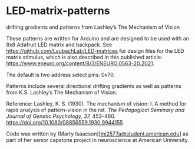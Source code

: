 # LED-matrix-patterns
drifting gradients and patterns from Lashley’s The Mechanism of Vision

These patterns are written for Arduino and are designed to be used with an 8x8 Adafruit LED matrix and backpack. See https://github.com/LaubachLab/LED-matrices for design files for the LED matrix stimulus, which is also described in this published article: https://www.eneuro.org/content/8/3/ENEURO.0563-20.2021.

The default is two address select pins: 0x70.

Patterns include several directional drifting gradients as well as patterns from K.S. Lashley’s The Mechanism of Vision.

Reference: Lashley, K. S. (1930). The mechanism of vision: I. A method for rapid analysis of pattern-vision in the rat. *The Pedagogical Seminary and Journal of Genetic Psychology, 37,* 453–460. https://doi.org/10.1080/08856559.1930.9944155

Code was written by (Marty Isaacson)[mi2577a@student.american.edu] as part of her senior capstone project in neuroscience at American University.
